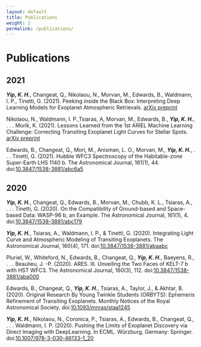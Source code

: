 ```yaml
---
layout: default
title: Publications
weight: 2
permalink: /publications/
---
```


# **Publications**

## 2021
***Yip, K. H.***, Changeat, Q., Nikolaou, N., Morvan, M., Edwards, B., Waldmann, I. P., Tinetti, G. (2021). Peeking inside the Black Box: Interpreting Deep Learning Models for Exoplanet Atmospheric Retrievals. [arXiv preprint](https://arxiv.org/abs/2011.11284)

Nikolaou, N., Waldmann, I. P.,Tsiaras, A, Morvan, M., Edwards, B., ***Yip, K. H.***, . . . Morik, K. (2021). Lessons Learned from the 1st ARIEL Machine Learning Challenge: Correcting Transiting Exoplanet Light Curves for Stellar Spots. [arXiv preprint](https://arxiv.org/abs/2010.15996)

Edwards, B., Changeat, Q., Mori, M., Anisman, L. O., Morvan, M., ***Yip, K. H.***, . . . Tinetti, G. (2021). Hubble WFC3 Spectroscopy of the Habitable-zone Super-Earth LHS 1140 b. The Astronomical Journal, 161(1), 44. doi:[10.3847/1538-3881/abc6a5](10.3847/1538-3881/abc6a5)

## 2020
***Yip, K. H.***, Changeat, Q., Edwards, B., Morvan, M., Chubb, K. L., Tsiaras, A., . . . Tinetti, G. (2020). On the Compatibility of Ground-based and Space-based Data: WASP-96 b, an Example. The Astronomical Journal, 161(1), 4. doi:[10.3847/1538-3881/abc179](10.3847/1538-3881/abc179)

***Yip, K. H.***, Tsiaras, A., Waldmann, I. P., & Tinetti, G. (2020). Integrating Light Curve and Atmospheric Modeling of Transiting Exoplanets. The Astronomical Journal, 160(4), 171. doi:[10.3847/1538-3881/abaabc](10.3847/1538-3881/abaabc)

Pluriel, W., Whiteford, N., Edwards, B., Changeat, Q., ***Yip, K. H.***, Baeyens, R., . . . Beaulieu, J. -P. (2020). ARES. III. Unveiling the Two Faces of KELT-7 b with HST WFC3. The Astronomical Journal, 160(3), 112. doi:[10.3847/1538-3881/aba000](10.3847/1538-3881/aba000)

Edwards, B., Changeat, Q., ***Yip, K. H.***, Tsiaras, A., Taylor, J., & Akhtar, B. (2020). Original Research By Young Twinkle Students (ORBYTS): Ephemeris Refinement of Transiting Exoplanets. Monthly Notices of the Royal Astronomical Society. doi:[10.1093/mnras/staa1245](10.1093/mnras/staa1245)

***Yip, K. H.***, Nikolaou, N., Coronica, P., Tsiaras, A., Edwards, B., Changeat, Q., . . . Waldmann, I. P. (2020). Pushing the Limits of Exoplanet Discovery via Direct Imaging with DeepLearning. In ECML. Würzburg, Germany: Springer. doi:[10.1007/978-3-030-46133-1_20](10.1007/978-3-030-46133-1_20)
